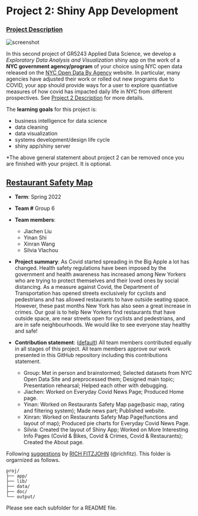# Project 2: Shiny App Development

### [Project Description](doc/project2_desc.md)

![screenshot](output/Snipaste.png)

In this second project of GR5243 Applied Data Science, we develop a *Exploratory Data Analysis and Visualization* shiny app on the work of a **NYC government agency/program** of your choice using NYC open data released on the [NYC Open Data By Agency](https://opendata.cityofnewyork.us/data/) website. In particular, many agencies have adjusted their work or rolled out new programs due to COVID, your app should provide ways for a user to explore quantiative measures of how covid has impacted daily life in NYC from different prospectives. See [Project 2 Description](doc/project2_desc.md) for more details.  

The **learning goals** for this project is:

- business intelligence for data science
- data cleaning
- data visualization
- systems development/design life cycle
- shiny app/shiny server

*The above general statement about project 2 can be removed once you are finished with your project. It is optional.

## [Restaurant Safety Map](https://shylan.shinyapps.io/restaurant_safety_map/)
+ **Term**: Spring 2022
+ **Team #** Group 6
+ **Team members**: 
	+ Jiachen Liu
	+ Yinan Shi
	+ Xinran Wang
	+ Silvia Vlachou

+ **Project summary**: As Covid started spreading in the Big Apple a lot has changed. Health safety regulations have been imposed by the government and health awareness has increased among New Yorkers who are trying to protect themselves and their loved ones by social distancing. As a measure against Covid, the Department of Transportation has opened streets exclusively for cyclists and pedestrians and has allowed restaurants to have outside seating space. However, these past months New York has also seen a great increase in crimes. Our goal is to help New Yorkers find restaurants that have outside space, are near streets open for cyclists and pedestrians, and are in safe neighbourhoods. We would like to see everyone stay healthy and safe!

+ **Contribution statement**: ([default](doc/a_note_on_contributions.md)) All team members contributed equally in all stages of this project. All team members approve our work presented in this GitHub repository including this contributions statement. 
     + Group: Met in person and brainstormed; Selected datasets from NYC Open Data Site and preprocessed them; Designed main topic; Presentation rehearsal; Helped each other with debugging.
     + Jiachen: Worked on Everyday Covid News Page; Produced Home page.
     + Yinan: Worked on Restaurants Safety Map page(basic map, rating and filtering system); Made news part; Published website.
     + Xinran: Worked on Restaurants Safety Map Page(functions and layout of map); Produced pie charts for Everyday Covid News Page.
     + Silvia: Created the layout of Shiny App; Worked on More Interesting Info Pages (Covid & Bikes, Covid & Crimes, Covid & Restaurants); Created the About page.

Following [suggestions](http://nicercode.github.io/blog/2013-04-05-projects/) by [RICH FITZJOHN](http://nicercode.github.io/about/#Team) (@richfitz). This folder is orgarnized as follows.

```
proj/
├── app/
├── lib/
├── data/
├── doc/
└── output/
```

Please see each subfolder for a README file.

